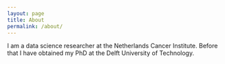 ```yaml
---
layout: page
title: About
permalink: /about/
---
```


I am a data science researcher at the Netherlands Cancer Institute. Before that I have obtained my PhD at the Delft University of Technology.
